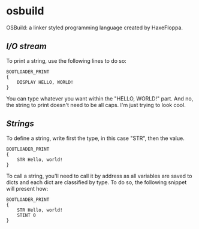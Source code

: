 <h1>osbuild</h1>
OSBuild: a linker styled programming language created by HaxeFloppa.

<h2><i><b>I/O stream</b></i></h2>
To print a string, use the following lines to do so:





    BOOTLOADER_PRINT
    {
        DISPLAY HELLO, WORLD!
    }




You can type whatever you want within the "HELLO, WORLD!" part. And no, the string to print doesn't need to be all caps. I'm just trying to look cool.

<h2><i><b>Strings</b></i></h2>
To define a string, write first the type, in this case "STR", then the value.




    BOOTLOADER_PRINT
    {
        STR Hello, world!
    }




To call a string, you'll need to call it by address as all variables are saved to dicts and each dict are classified by type. To do so, the following snippet will present how:




    BOOTLOADER_PRINT
    {
        STR Hello, world!
        STINT 0
    }
